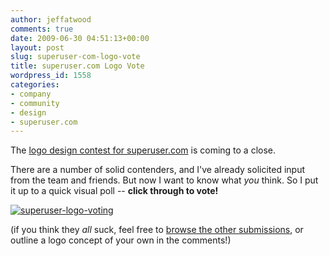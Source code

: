 ```yaml
---
author: jeffatwood
comments: true
date: 2009-06-30 04:51:13+00:00
layout: post
slug: superuser-com-logo-vote
title: superuser.com Logo Vote
wordpress_id: 1558
categories:
- company
- community
- design
- superuser.com
---
```



The [logo design contest for superuser.com](http://blog.stackoverflow.com/2009/06/logo-design-contest-for-superuser-com/) is coming to a close.



There are a number of solid contenders, and I've already solicited input from the team and friends. But now I want to know what _you_ think. So I put it up to a quick visual poll -- **click through to vote!**



[![superuser-logo-voting](/blog/images/2009-06-30-superuser-com-logo-vote/superuser-logo-voting1.png)](http://www.pollsb.com/polls/p2131264-logo_works_best_superuser_com)



(if you think they _all_ suck, feel free to [browse the other submissions](http://www.crowdspring.com/projects/graphic_design/logo/logo_for_superuser_com), or outline a logo concept of your own in the comments!)

